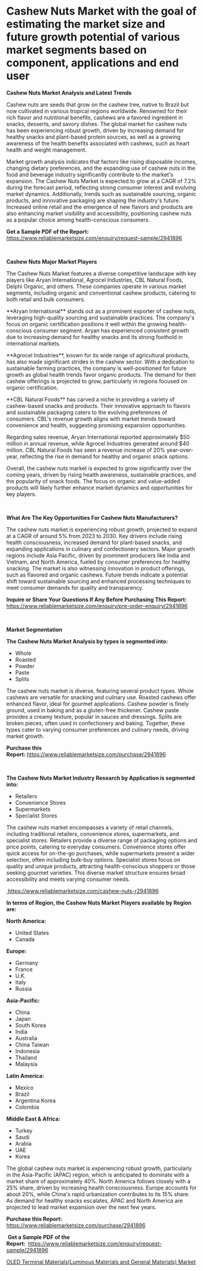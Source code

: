 <p><h1>Cashew Nuts Market with the goal of estimating the market size and future growth potential of various market segments based on component, applications and end user</h1></p><p><strong>Cashew Nuts Market Analysis and Latest Trends</strong></p>
<p><p>Cashew nuts are seeds that grow on the cashew tree, native to Brazil but now cultivated in various tropical regions worldwide. Renowned for their rich flavor and nutritional benefits, cashews are a favored ingredient in snacks, desserts, and savory dishes. The global market for cashew nuts has been experiencing robust growth, driven by increasing demand for healthy snacks and plant-based protein sources, as well as a growing awareness of the health benefits associated with cashews, such as heart health and weight management.</p><p>Market growth analysis indicates that factors like rising disposable incomes, changing dietary preferences, and the expanding use of cashew nuts in the food and beverage industry significantly contribute to the market's expansion. The Cashew Nuts Market is expected to grow at a CAGR of 7.2% during the forecast period, reflecting strong consumer interest and evolving market dynamics. Additionally, trends such as sustainable sourcing, organic products, and innovative packaging are shaping the industry's future. Increased online retail and the emergence of new flavors and products are also enhancing market visibility and accessibility, positioning cashew nuts as a popular choice among health-conscious consumers.</p></p>
<p><strong>Get a Sample PDF of the Report:&nbsp;</strong> <a href="https://www.reliablemarketsize.com/enquiry/request-sample/2941896?utm_campaign=2936&utm_medium=2&utm_source=Github&utm_content=ia&utm_term=15032025&utm_id=cashew-nuts">https://www.reliablemarketsize.com/enquiry/request-sample/2941896</a></p>
<p>&nbsp;</p>
<p><strong>Cashew Nuts Major Market Players</strong></p>
<p><p>The Cashew Nuts Market features a diverse competitive landscape with key players like Aryan International, Agrocel Industries, CBL Natural Foods, Delphi Organic, and others. These companies operate in various market segments, including organic and conventional cashew products, catering to both retail and bulk consumers.</p><p>**Aryan International** stands out as a prominent exporter of cashew nuts, leveraging high-quality sourcing and sustainable practices. The company's focus on organic certification positions it well within the growing health-conscious consumer segment. Aryan has experienced consistent growth due to increasing demand for healthy snacks and its strong foothold in international markets.</p><p>**Agrocel Industries**, known for its wide range of agricultural products, has also made significant strides in the cashew sector. With a dedication to sustainable farming practices, the company is well-positioned for future growth as global health trends favor organic products. The demand for their cashew offerings is projected to grow, particularly in regions focused on organic certification.</p><p>**CBL Natural Foods** has carved a niche in providing a variety of cashew-based snacks and products. Their innovative approach to flavors and sustainable packaging caters to the evolving preferences of consumers. CBL's revenue growth aligns with market trends toward convenience and health, suggesting promising expansion opportunities.</p><p>Regarding sales revenue, Aryan International reported approximately $50 million in annual revenue, while Agrocel Industries generated around $40 million. CBL Natural Foods has seen a revenue increase of 20% year-over-year, reflecting the rise in demand for healthy and organic snack options.</p><p>Overall, the cashew nuts market is expected to grow significantly over the coming years, driven by rising health awareness, sustainable practices, and the popularity of snack foods. The focus on organic and value-added products will likely further enhance market dynamics and opportunities for key players.</p></p>
<p>&nbsp;</p>
<p><strong>What Are The Key Opportunities For Cashew Nuts Manufacturers?</strong></p>
<p><p>The cashew nuts market is experiencing robust growth, projected to expand at a CAGR of around 5% from 2023 to 2030. Key drivers include rising health consciousness, increased demand for plant-based snacks, and expanding applications in culinary and confectionery sectors. Major growth regions include Asia Pacific, driven by prominent producers like India and Vietnam, and North America, fueled by consumer preferences for healthy snacking. The market is also witnessing innovation in product offerings, such as flavored and organic cashews. Future trends indicate a potential shift toward sustainable sourcing and enhanced processing techniques to meet consumer demands for quality and transparency.</p></p>
<p><strong>Inquire or Share Your Questions If Any Before Purchasing This Report:</strong> <a href="https://www.reliablemarketsize.com/enquiry/pre-order-enquiry/2941896?utm_campaign=2936&utm_medium=2&utm_source=Github&utm_content=ia&utm_term=15032025&utm_id=cashew-nuts">https://www.reliablemarketsize.com/enquiry/pre-order-enquiry/2941896</a></p>
<p>&nbsp;</p>
<p><strong>Market Segmentation</strong></p>
<p><strong>The Cashew Nuts Market Analysis by types is segmented into:</strong></p>
<p><ul><li>Whole</li><li>Roasted</li><li>Powder</li><li>Paste</li><li>Splits</li></ul></p>
<p><p>The cashew nuts market is diverse, featuring several product types. Whole cashews are versatile for snacking and culinary use. Roasted cashews offer enhanced flavor, ideal for gourmet applications. Cashew powder is finely ground, used in baking and as a gluten-free thickener. Cashew paste provides a creamy texture, popular in sauces and dressings. Splits are broken pieces, often used in confectionery and baking. Together, these types cater to varying consumer preferences and culinary needs, driving market growth.</p></p>
<p><strong>Purchase this Report:&nbsp;</strong><a href="https://www.reliablemarketsize.com/purchase/2941896?utm_campaign=2936&utm_medium=2&utm_source=Github&utm_content=ia&utm_term=15032025&utm_id=cashew-nuts">https://www.reliablemarketsize.com/purchase/2941896</a></p>
<p>&nbsp;</p>
<p><strong>The Cashew Nuts Market Industry Research by Application is segmented into:</strong></p>
<p><ul><li>Retailers</li><li>Convenience Stores</li><li>Supermarkets</li><li>Specialist Stores</li></ul></p>
<p><p>The cashew nuts market encompasses a variety of retail channels, including traditional retailers, convenience stores, supermarkets, and specialist stores. Retailers provide a diverse range of packaging options and price points, catering to everyday consumers. Convenience stores offer quick access for on-the-go purchases, while supermarkets present a wider selection, often including bulk-buy options. Specialist stores focus on quality and unique products, attracting health-conscious shoppers or those seeking gourmet varieties. This diverse market structure ensures broad accessibility and meets varying consumer needs.</p></p>
<p><a href="https://www.reliablemarketsize.com/cashew-nuts-r2941896?utm_campaign=2936&utm_medium=2&utm_source=Github&utm_content=ia&utm_term=15032025&utm_id=cashew-nuts">&nbsp;https://www.reliablemarketsize.com/cashew-nuts-r2941896</a></p>
<p><strong>In terms of Region, the Cashew Nuts Market Players available by Region are:</strong></p>
<p>
    <p> <strong> North America: </strong>
        <ul>
            <li>United States</li>
            <li>Canada</li>
        </ul>
        </p> 
    <p> <strong> Europe: </strong>
        <ul>
            <li>Germany</li>
            <li>France</li>
            <li>U.K.</li>
            <li>Italy</li>
            <li>Russia</li>
        </ul>
        </p> 
    <p> <strong> Asia-Pacific: </strong>
        <ul>
            <li>China</li>
            <li>Japan</li>
            <li>South Korea</li>
            <li>India</li>
            <li>Australia</li>
            <li>China Taiwan</li>
            <li>Indonesia</li>
            <li>Thailand</li>
            <li>Malaysia</li>
        </ul>
        </p> 
    <p> <strong> Latin America: </strong>
        <ul>
            <li>Mexico</li>
            <li>Brazil</li>
            <li>Argentina Korea</li>
            <li>Colombia</li>
        </ul>
        </p> 
    <p> <strong> Middle East & Africa: </strong>
        <ul>
            <li>Turkey</li>
            <li>Saudi</li>
            <li>Arabia</li>
            <li>UAE</li>
            <li>Korea</li>
        </ul>
    </p>
    </p>
<p><p>The global cashew nuts market is experiencing robust growth, particularly in the Asia-Pacific (APAC) region, which is anticipated to dominate with a market share of approximately 40%. North America follows closely with a 25% share, driven by increasing health consciousness. Europe accounts for about 20%, while China's rapid urbanization contributes to its 15% share. As demand for healthy snacks escalates, APAC and North America are projected to lead market expansion over the next few years.</p></p>
<p><strong>Purchase this Report: </strong><a href="https://www.reliablemarketsize.com/purchase/2941896?utm_campaign=2936&utm_medium=2&utm_source=Github&utm_content=ia&utm_term=15032025&utm_id=cashew-nuts">https://www.reliablemarketsize.com/purchase/2941896</a></p>
<p>&nbsp;<strong>Get a Sample PDF of the Report:&nbsp;&nbsp;</strong><a href="https://www.reliablemarketsize.com/enquiry/request-sample/2941896?utm_campaign=2936&utm_medium=2&utm_source=Github&utm_content=ia&utm_term=15032025&utm_id=cashew-nuts">https://www.reliablemarketsize.com/enquiry/request-sample/2941896</a></p>
<p><strong></strong></p>
<p><p><a href="https://github.com/zanoligarav/Market-Research-Report-List-1/blob/main/oled-terminal-materialsluminous-materials-and-general-materials-market.md?utm_campaign=2936&utm_medium=2&utm_source=Github&utm_content=ia&utm_term=15032025&utm_id=cashew-nuts">OLED Terminal Materials(Luminous Materials and General Materials) Market</a></p></p>